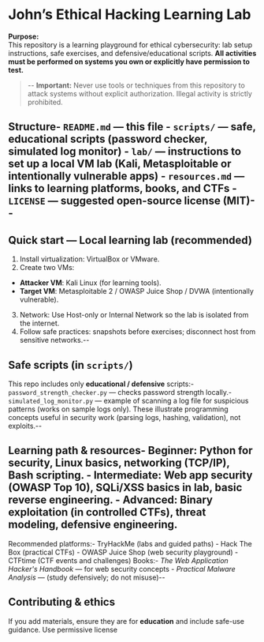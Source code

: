 # John’s Ethical Hacking Learning Lab
 **Purpose:**  
This repository is a learning playground for ethical cybersecurity: lab setup instructions, safe exercises, and defensive/educational scripts. **All activities must be performed on systems you own or explicitly have permission to test.**
 > --
 **Important:** Never use tools or techniques from this repository to attack systems without explicit authorization. Illegal activity is strictly prohibited.
 ## Structure- `README.md` — this file  - `scripts/` — safe, educational scripts (password checker, simulated log monitor)  - `lab/` — instructions to set up a local VM lab (Kali, Metasploitable or intentionally vulnerable apps)  - `resources.md` — links to learning platforms, books, and CTFs  - `LICENSE` — suggested open-source license (MIT)--
## Quick start — Local learning lab (recommended)
 1. Install virtualization: VirtualBox or VMware.
 2. Create two VMs:
   - **Attacker VM**: Kali Linux (for learning tools).
   - **Target VM**: Metasploitable 2 / OWASP Juice Shop / DVWA (intentionally vulnerable).
 3. Network: Use Host-only or Internal Network so the lab is isolated from the internet.
 4. Follow safe practices: snapshots before exercises; disconnect host from sensitive networks.--
## Safe scripts (in `scripts/`)
 This repo includes only **educational / defensive** scripts:- `password_strength_checker.py` — checks password strength locally.- `simulated_log_monitor.py` — example of scanning a log file for suspicious patterns (works on sample logs only).
 These illustrate programming concepts useful in security work (parsing logs, hashing, validation), not exploits.--
## Learning path & resources- Beginner: Python for security, Linux basics, networking (TCP/IP), Bash scripting.  - Intermediate: Web app security (OWASP Top 10), SQLi/XSS basics in lab, basic reverse engineering.  - Advanced: Binary exploitation (in controlled CTFs), threat modeling, defensive engineering.
 Recommended platforms:- TryHackMe (labs and guided paths)  - Hack The Box (practical CTFs)  - OWASP Juice Shop (web security playground)  - CTFtime (CTF events and challenges)
 Books:- *The Web Application Hacker's Handbook* — for web security concepts  - *Practical Malware Analysis* — (study defensively; do not misuse)--
## Contributing & ethics
 If you add materials, ensure they are for **education** and include safe-use guidance. Use permissive license 
